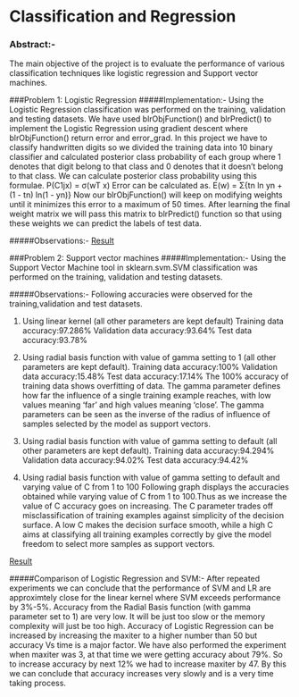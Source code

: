 # Classification and Regression

### Abstract:-
The main objective of the project is to evaluate the performance of various classification techniques like logistic regression and Support vector machines.

###Problem 1: Logistic Regression
#####Implementation:-
Using the Logistic Regression classification was performed on the training, validation and testing datasets. We have used blrObjFunction() and blrPredict() to implement the Logistic Regression using gradient descent where blrObjFunction() return error and error_grad.
In this project we have to classify handwritten digits so we divided the training data into 10 binary classifier and calculated posterior class probability of each group where 1 denotes that digit belong to that class and 0 denotes that it doesn’t belong to that class.
We can calculate posterior class probability using this formulae.
P(C1jx) = σ(wT x)
Error can be calculated as.
E(w) = Σ{tn ln yn + (1 - tn) ln(1 - yn)}
Now our blrObjFunction() will keep on modifying weights until it minimizes this error to a maximum of 50 times. After learning the final weight matrix we will pass this matrix to blrPredict() function so that using these weights we can predict the labels of test data.

#####Observations:-
[Result](https://github.com/ankit118/Regression-and-SVM/blob/master/report.pdf)

###Problem 2: Support vector machines
#####Implementation:-
Using the Support Vector Machine tool in sklearn.svm.SVM classification was performed on the training, validation and testing datasets.

#####Observations:-
Following accuracies were observed for the training,validation and test datasets.

1. Using linear kernel (all other parameters are kept default)
Training data accuracy:97.286%
Validation data accuracy:93.64%
Test data accuracy:93.78%

2. Using radial basis function with value of gamma setting to 1 (all other parameters are kept default).
Training data accuracy:100%
Validation data accuracy:15.48%
Test data accuracy:17.14%
The 100% accuracy of training data shows overfitting of data. The gamma parameter defines how far the influence of a single training example reaches, with low values meaning ‘far’ and high values meaning ‘close’. The gamma parameters can be seen as the inverse of the radius of influence of samples selected by the model as support vectors.

3. Using radial basis function with value of gamma setting to default (all other parameters are kept default).
Training data accuracy:94.294%
Validation data accuracy:94.02%
Test data accuracy:94.42%

4. Using radial basis function with value of gamma setting to default and varying value of C from 1 to 100
Following graph displays the accuracies obtained while varying value of C from 1 to 100.Thus as we increase the value of C accuracy goes on increasing. The C parameter trades off misclassification of training examples against simplicity of the decision surface. A low C makes the decision surface smooth, while a high C aims at classifying all training examples correctly by give the model freedom to select more samples as support vectors.

[Result](https://github.com/ankit118/Regression-and-SVM/blob/master/report.pdf)

#####Comparison of Logistic Regression and SVM:-
After repeated experiments we can conclude that the performance of SVM and LR are approximtely close for the linear kernel where SVM exceeds performance by 3%-5%.
Accuracy from the Radial Basis function (with gamma parameter set to 1) are very low. It will be just too slow or the memory complexity will just be too high.
Accuracy of Logistic Regression can be increased by increasing the maxiter to a higher number than 50 but accuracy Vs time is a major factor. We have also performed the experiment when maxiter was 3, at that time we were getting accuracy about 79%. So to increase accuracy by next 12% we had to increase maxiter by 47. By this we can conclude that accuracy increases very slowly and is a very time taking process.
